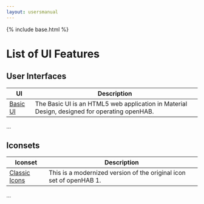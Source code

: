 ```yaml
---
layout: usersmanual
---
```


{% include base.html %}

# List of UI Features

## User Interfaces

| UI | Description |
|-------|----------------------|
| [Basic UI]({{docu}}/features/uis/basic/readme.html) | The Basic UI is an HTML5 web application in Material Design, designed for operating openHAB. |

...

## Iconsets

| Iconset | Description |
|-------|----------------------|
| [Classic Icons]({{docu}}/features/iconsets/classic/readme.html) | This is a modernized version of the original icon set of openHAB 1. |

...
